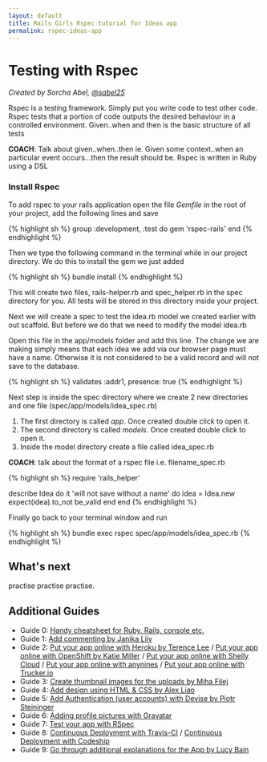 ```yaml
---
layout: default
title: Rails Girls Rspec tutorial for Ideas app
permalink: rspec-ideas-app
---
```


# Testing with Rspec

*Created by Sorcha Abel, [@sabel25](https://twitter.com/sabel25)*

Rspec is a testing framework. Simply put you write code to test other code. Rspec tests that a portion of code outputs the desired behaviour in a controlled environment. Given..when and then is the
basic structure of all tests

__COACH__: Talk about given..when..then ie. Given some context..when an particular event occurs...then the result should be. Rspec is written in Ruby using a DSL

### Install Rspec

To add rspec to your rails application open the file *Gemfile* in the root of your project, add the following lines and save

{% highlight sh %}
group :development, :test do
  gem 'rspec-rails'
end
{% endhighlight %}

Then we type the following command in the terminal while in our project directory. We do this to install the gem we just added

{% highlight sh %}
bundle install
{% endhighlight %}

This will create two files, rails-helper.rb and spec_helper.rb in the spec directory for you. All tests will be stored in this directory inside your project.

Next we will create a spec to test the idea.rb model we created earlier with out scaffold. But before we do that we need to modify the model idea.rb

Open this file in the app/models folder and add this line. The change we are making simply means that each idea we add via our browser page must have a name. Otherwise it is not considered to be a valid record and will not save to the database.

{% highlight sh %}
validates :addr1, presence: true
{% endhighlight %}

Next step is inside the spec directory where we create 2 new directories and one file (spec/app/models/idea_spec.rb)
1. The first directory is called *app*. Once created double click to open it.
2. The second directory is called *models*. Once created double click to open it.
3. Inside the model directory create a file called idea_spec.rb

__COACH__: talk about the format of a rspec file i.e. filename_spec.rb

{% highlight sh %}
require 'rails_helper'

describe Idea do
  it 'will not save without a name' do
    idea = Idea.new
    expect(idea).to_not be_valid
  end
end
{% endhighlight %}

Finally go back to your terminal window and run

{% highlight sh %}
bundle exec rspec spec/app/models/idea_spec.rb
{% endhighlight %}

## What's next
practise practise practise.

## Additional Guides

* Guide 0: [Handy cheatsheet for Ruby, Rails, console etc.](https://github.com/PragTob/rails-beginner-cheatsheet)
* Guide 1: [Add commenting by Janika Liiv](/commenting)
* Guide 2: [Put your app online with Heroku by Terence Lee](/heroku) / [Put your app online with OpenShift by Katie Miller](/openshift) / [Put your app online with Shelly Cloud](/shellycloud) / [Put your app online with anynines](/anynines) / [Put your app online with Trucker.io](/trucker)
* Guide 3: [Create thumbnail images for the uploads by Miha Filej](/thumbnails)
* Guide 4: [Add design using HTML &amp; CSS by Alex Liao](/design)
* Guide 5: [Add Authentication (user accounts) with Devise by Piotr Steininger](/devise/)
* Guide 6: [Adding profile pictures with Gravatar](/gravatar)
* Guide 7: [Test your app with RSpec](/testing-rspec)
* Guide 8: [Continuous Deployment with Travis-CI](/continuous-travis) / [Continuous Deployment with Codeship](/continuous)
* Guide 9: [Go through additional explanations for the App by Lucy Bain](https://github.com/lbain/railsgirls)


